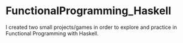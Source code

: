 # FunctionalProgramming_Haskell
I created two small projects/games in order to explore and practice in Functional Programming with Haskell.
